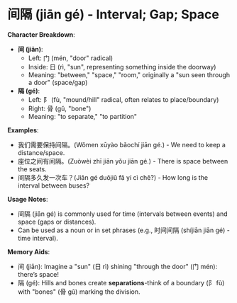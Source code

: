 # **间隔 (jiān gé) - Interval; Gap; Space**

**Character Breakdown**:  
- **间 (jiān)**:
  - Left: 门 (mén, "door" radical)
  - Inside: 日 (rì, "sun", representing something inside the doorway)
  - Meaning: "between," "space," "room," originally a "sun seen through a door" (space/gap)  
- **隔 (gé)**:
  - Left: 阝 (fù, "mound/hill" radical, often relates to place/boundary)
  - Right: 骨 (gǔ, "bone")
  - Meaning: "to separate," "to partition"

**Examples**:  
- 我们需要保持间隔。(Wǒmen xūyào bǎochí jiān gé.) - We need to keep a distance/space.  
- 座位之间有间隔。(Zuòwèi zhī jiān yǒu jiān gé.) - There is space between the seats.  
- 间隔多久发一次车？(Jiān gé duōjiǔ fā yí cì chē?) - How long is the interval between buses?

**Usage Notes**:  
- 间隔 (jiān gé) is commonly used for time (intervals between events) and space (gaps or distances).  
- Can be used as a noun or in set phrases (e.g., 时间间隔 (shíjiān jiān gé) - time interval).

**Memory Aids**:  
- 间 (jiān): Imagine a "sun" (日 rì) shining "through the door" (门 mén): there’s space!  
- 隔 (gé): Hills and bones create **separations**-think of a boundary (阝 fù) with "bones" (骨 gǔ) marking the division.